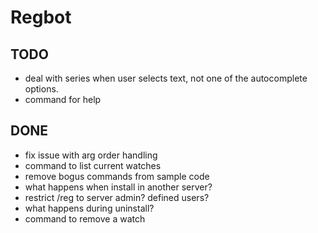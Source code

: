 # Regbot

## TODO

- deal with series when user selects text, not one of the autocomplete options.
- command for help

## DONE
- fix issue with arg order handling
- command to list current watches
- remove bogus commands from sample code
- what happens when install in another server?
- restrict /reg to server admin? defined users?
- what happens during uninstall?
- command to remove a watch
